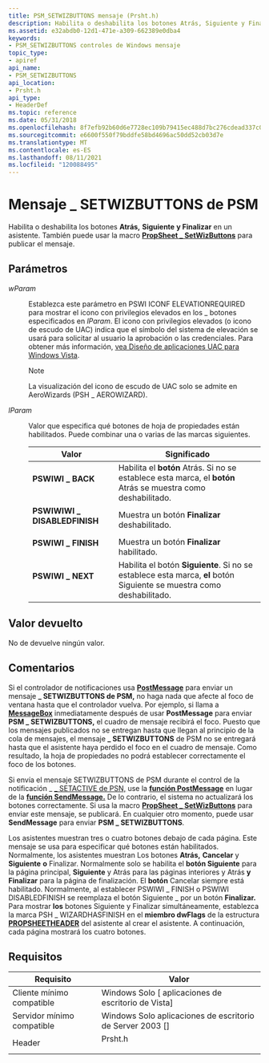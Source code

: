 ```yaml
---
title: PSM_SETWIZBUTTONS mensaje (Prsht.h)
description: Habilita o deshabilita los botones Atrás, Siguiente y Finalizar en un asistente. También puede usar la macro PropSheet \_ SetWizButtons para publicar el mensaje.
ms.assetid: e32abdb0-12d1-471e-a309-662389e0dba4
keywords:
- PSM_SETWIZBUTTONS controles de Windows mensaje
topic_type:
- apiref
api_name:
- PSM_SETWIZBUTTONS
api_location:
- Prsht.h
api_type:
- HeaderDef
ms.topic: reference
ms.date: 05/31/2018
ms.openlocfilehash: 8f7efb92b60d6e7728ec109b79415ec488d7bc276cdead337c0778e12847da66
ms.sourcegitcommit: e6600f550f79bddfe58bd4696ac50dd52cb03d7e
ms.translationtype: MT
ms.contentlocale: es-ES
ms.lasthandoff: 08/11/2021
ms.locfileid: "120088495"
---
```

# <a name="psm_setwizbuttons-message"></a>Mensaje \_ SETWIZBUTTONS de PSM

Habilita o deshabilita los botones **Atrás,** **Siguiente** **y Finalizar** en un asistente. También puede usar la macro [**PropSheet \_ SetWizButtons**](/windows/desktop/api/Prsht/nf-prsht-propsheet_setwizbuttons) para publicar el mensaje.

## <a name="parameters"></a>Parámetros

<dl> <dt>

*wParam* 
</dt> <dd>

Establezca este parámetro en PSWI ICONF ELEVATIONREQUIRED para mostrar el icono con privilegios elevados en los \_ botones especificados en *lParam*. El icono con privilegios elevados (o icono de escudo de UAC) indica que el símbolo del sistema de elevación se usará para solicitar al usuario la aprobación o las credenciales. Para obtener más información, [vea Diseño de aplicaciones UAC para Windows Vista]( /previous-versions/bb756973(v=msdn.10)).

> [!Note]  
> La visualización del icono de escudo de UAC solo se admite en AeroWizards (PSH \_ AEROWIZARD).

 

</dd> <dt>

*lParam* 
</dt> <dd>

Valor que especifica qué botones de hoja de propiedades están habilitados. Puede combinar una o varias de las marcas siguientes.



| Valor                                                                                                                                                                                 | Significado                                                                                                        |
|---------------------------------------------------------------------------------------------------------------------------------------------------------------------------------------|----------------------------------------------------------------------------------------------------------------|
| <span id="PSWIZB_BACK"></span><span id="pswizb_back"></span><dl> <dt>**PSWIWI \_ BACK**</dt> </dl>                               | Habilita el **botón** Atrás. Si no se establece esta marca, el **botón** Atrás se muestra como deshabilitado.<br/> |
| <span id="PSWIZB_DISABLEDFINISH"></span><span id="pswizb_disabledfinish"></span><dl> <dt>**PSWIWIWI \_ DISABLEDFINISH**</dt> </dl> | Muestra un botón **Finalizar** deshabilitado.<br/>                                                              |
| <span id="PSWIZB_FINISH"></span><span id="pswizb_finish"></span><dl> <dt>**PSWIWI \_ FINISH**</dt> </dl>                         | Muestra un botón **Finalizar** habilitado.<br/>                                                              |
| <span id="PSWIZB_NEXT"></span><span id="pswizb_next"></span><dl> <dt>**PSWIWI \_ NEXT**</dt> </dl>                               | Habilita el botón **Siguiente**. Si no se establece esta marca, **el** botón Siguiente se muestra como deshabilitado.<br/> |



 

</dd> </dl>

## <a name="return-value"></a>Valor devuelto

No de devuelve ningún valor.

## <a name="remarks"></a>Comentarios

Si el controlador de notificaciones usa [**PostMessage**](/windows/desktop/api/winuser/nf-winuser-postmessagea) para enviar un mensaje **\_ SETWIZBUTTONS de PSM,** no haga nada que afecte al foco de ventana hasta que el controlador vuelva. Por ejemplo, si llama a [**MessageBox**](/windows/desktop/api/winuser/nf-winuser-messagebox) inmediatamente después de usar **PostMessage** para enviar **PSM \_ SETWIZBUTTONS,** el cuadro de mensaje recibirá el foco. Puesto que los mensajes publicados no se entregan hasta que llegan al principio de la cola de mensajes, el mensaje **\_ SETWIZBUTTONS** de PSM no se entregará hasta que el asistente haya perdido el foco en el cuadro de mensaje. Como resultado, la hoja de propiedades no podrá establecer correctamente el foco de los botones.

Si envía el mensaje SETWIZBUTTONS de PSM durante el control de la notificación \_ [ \_ SETACTIVE de PSN,](psn-setactive.md) use la [**función PostMessage**](/windows/desktop/api/winuser/nf-winuser-postmessagea) en lugar de la [**función SendMessage.**](/windows/desktop/api/winuser/nf-winuser-sendmessage) De lo contrario, el sistema no actualizará los botones correctamente. Si usa la macro [**PropSheet \_ SetWizButtons**](/windows/desktop/api/Prsht/nf-prsht-propsheet_setwizbuttons) para enviar este mensaje, se publicará. En cualquier otro momento, puede usar **SendMessage** para enviar **PSM \_ SETWIZBUTTONS**.

Los asistentes muestran tres o cuatro botones debajo de cada página. Este mensaje se usa para especificar qué botones están habilitados. Normalmente, los asistentes muestran Los botones **Atrás,** **Cancelar** y **Siguiente** **o** Finalizar. Normalmente solo se habilita el **botón Siguiente**  para la página principal, **Siguiente** y Atrás para las páginas interiores y Atrás **y** **Finalizar** para la página de finalización. El **botón** Cancelar siempre está habilitado. Normalmente, al establecer PSWIWI \_ FINISH o PSWIWI DISABLEDFINISH se reemplaza el botón Siguiente \_ por un botón **Finalizar.**  Para mostrar  **los** botones Siguiente y Finalizar simultáneamente, establezca la marca PSH \_ WIZARDHASFINISH en el **miembro dwFlags** de la estructura [**PROPSHEETHEADER**](/windows/desktop/api/Prsht/ns-prsht-propsheetheadera_v2) del asistente al crear el asistente. A continuación, cada página mostrará los cuatro botones.

## <a name="requirements"></a>Requisitos



| Requisito | Valor |
|-------------------------------------|------------------------------------------------------------------------------------|
| Cliente mínimo compatible<br/> | Windows Solo \[ aplicaciones de escritorio de Vista\]<br/>                                     |
| Servidor mínimo compatible<br/> | Windows Solo aplicaciones de escritorio de Server 2003 \[\]<br/>                               |
| Header<br/>                   | <dl> <dt>Prsht.h</dt> </dl> |



 

